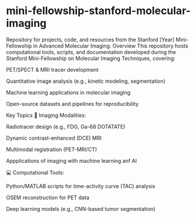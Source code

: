 # mini-fellowship-stanford-molecular-imaging
Repository for projects, code, and resources from the Stanford [Year] Mini-Fellowship in Advanced Molecular Imaging.
Overview
This repository hosts computational tools, scripts, and documentation developed during the Stanford Mini-Fellowship on Molecular Imaging Techniques, covering:

PET/SPECT & MRI tracer development

Quantitative image analysis (e.g., kinetic modeling, segmentation)

Machine learning applications in molecular imaging

Open-source datasets and pipelines for reproducibility

Key Topics
🔬 Imaging Modalities:

Radiotracer design (e.g., FDG, Ga-68 DOTATATE)

Dynamic contrast-enhanced (DCE) MRI

Multimodal registration (PET-MRI/CT)

Appplications of imaging with machine learning anf AI 

💻 Computational Tools:

Python/MATLAB scripts for time-activity curve (TAC) analysis

OSEM reconstruction for PET data

Deep learning models (e.g., CNN-based tumor segmentation)

